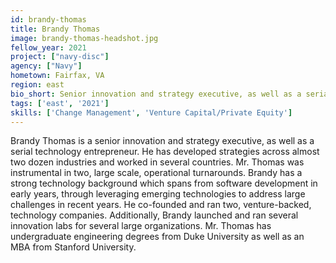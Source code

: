 ```yaml
---
id: brandy-thomas
title: Brandy Thomas
image: brandy-thomas-headshot.jpg
fellow_year: 2021
project: ["navy-disc"]
agency: ["Navy"]
hometown: Fairfax, VA
region: east
bio_short: Senior innovation and strategy executive, as well as a serial, venture-backed entrepreneur. Launched several innovation labs for large organizations. Focus on 'white-space' solutions.
tags: ['east', '2021']
skills: ['Change Management', 'Venture Capital/Private Equity']
---
```

Brandy Thomas is a senior innovation and strategy executive, as well as a serial technology entrepreneur.  He has developed strategies across almost two dozen industries and worked in several countries. Mr. Thomas was instrumental in two, large scale, operational turnarounds.  Brandy has a strong technology background which spans from software development in early years, through leveraging emerging technologies to address large challenges in recent years.  He co-founded and ran two, venture-backed, technology companies.  Additionally, Brandy launched and ran several innovation labs for several large organizations.  Mr. Thomas has undergraduate engineering degrees from Duke University as well as an MBA from Stanford University.
